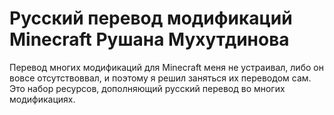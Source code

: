 # Русский перевод модификаций Minecraft Рушана Мухутдинова
Перевод многих модификаций для Minecraft меня не устраивал, либо он вовсе отсутствоввал, и поэтому я решил заняться их переводом сам. Это набор ресурсов, дополняющий русский перевод во многих модификациях.
